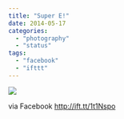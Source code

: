 ```yaml
---
title: "Super E!"
date: 2014-05-17
categories: 
  - "photography"
  - "status"
tags: 
  - "facebook"
  - "ifttt"
---
```


![](https://fbcdn-sphotos-c-a.akamaihd.net/hphotos-ak-frc3/t1.0-9/s720x720/10369592_10101077099505753_2951137192986612185_n.jpg)  

via Facebook http://ift.tt/1t1Nspo
